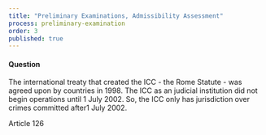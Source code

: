 ```yaml
---
title: "Preliminary Examinations, Admissibility Assessment"
process: preliminary-examination
order: 3
published: true
---
```


#### Question
The international treaty that created the ICC - the Rome Statute - was agreed upon by countries in 1998. The ICC as an judicial institution did not begin operations until 1 July 2002. So, the ICC only has jurisdiction over crimes committed after1 July 2002. 

Article 126